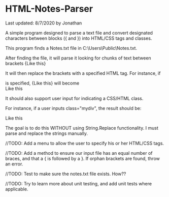 # HTML-Notes-Parser
Last updated: 8/7/2020 by Jonathan

A simple program designed to parse a text file and convert designated characters between blocks ({ and }) into HTML/CSS tags and classes. 

This program finds a Notes.txt file in C:\Users\Public\Notes.txt.

After finding the file, it will parse it looking for chunks of text between brackets {Like this}

It will then replace the brackets with a specified HTML tag. For instance, if <div> is specified, {Like this} will become <div>Like this</div>
  
It should also support user input for indicating a CSS/HTML class. 

For instance, if a user inputs class="mydiv", the result should be: <div class="mydiv">Like this</div>

The goal is to do this WITHOUT using String.Replace functionality. I must parse and replace the strings manually.


//TODO: Add a menu to allow the user to specify his or her HTML/CSS tags.

//TODO: Add a method to ensure our input file has an equal number of braces, and that a { is followed by a }. If orphan brackets are found, throw an error. 

//TODO: Test to make sure the notes.txt file exists. How??

//TODO: Try to learn more about unit testing, and add unit tests where applicable.
